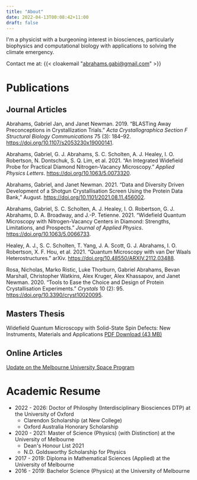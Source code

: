 ```yaml
---
title: "About"
date: 2022-04-13T00:08:42+11:00
draft: false
---
```


I'm a physicist with a burgeoning interest in biosciences, particularly biophysics and computational biology with applications to solving the climate emergency.

Contact me at: {{< cloakemail "abrahams.gabi@gmail.com" >}}

# Publications

## Journal Articles

Abrahams, Gabriel Jan, and Janet Newman. 2019. “BLASTing Away
Preconceptions in Crystallization Trials.” *Acta Crystallographica
Section F Structural Biology Communications* 75 (3): 184–92.
<https://doi.org/10.1107/s2053230x19000141>.

Abrahams, Gabriel, G. J. Abrahams, S. C. Scholten, A. J. Healey, I. O.
Robertson, N. Dontschuk, S. Q. Lim, et al. 2021. “An Integrated
Widefield Probe for Practical Diamond Nitrogen-Vacancy Microscopy.”
*Applied Physics Letters*. <https://doi.org/10.1063/5.0073320>.

Abrahams, Gabriel, and Janet Newman. 2021. “Data and Diversity Driven
Development of a Shotgun Crystallisation Screen Using the Protein Data
Bank,” August. <https://doi.org/10.1101/2021.08.11.456002>.

Abrahams, Gabriel, S. C. Scholten, A. J. Healey, I. O. Robertson, G. J.
Abrahams, D. A. Broadway, and J.-P. Tetienne. 2021. “Widefield Quantum
Microscopy with Nitrogen-Vacancy Centers in Diamond: Strengths,
Limitations, and Prospects.” *Journal of Applied Physics*.
<https://doi.org/10.1063/5.0066733>.

Healey, A. J., S. C. Scholten, T. Yang, J. A. Scott, G. J. Abrahams, I.
O. Robertson, X. F. Hou, et al. 2021. “Quantum Microscopy with van Der
Waals Heterostructures.” arXiv.
<https://doi.org/10.48550/ARXIV.2112.03488>.

Rosa, Nicholas, Marko Ristic, Luke Thorburn, Gabriel Abrahams, Bevan
Marshall, Christopher Watkins, Alex Kruger, Alex Khassapov, and Janet
Newman. 2020. “Tools to Ease the Choice and Design of Protein
Crystallisation Experiments.” *Crystals* 10 (2): 95.
<https://doi.org/10.3390/cryst10020095>.


## Masters Thesis
Widefield Quantum Microscopy with Solid-State Spin Defects: New Instruments, Materials and Applications
[PDF Download (43 MB)](/Masters_Thesis_Final.pdf)

## Online Articles
[Update on the Melbourne University Space Program](https://www.wia.org.au/newsevents/news/2018/20180308-2/index.php)

# Academic Resume
* 2022 - 2026: Doctor of Philosphy (Interdisciplinary Biosciences DTP) at the University of Oxford
    * Clarendon Scholarship (at New College)
    * Oxford Australia Honorary Scholarship
* 2020 - 2021: Master of Science (Physics) (with Distinction) at the University of Melbourne
    * Dean's Honour List 2021
    * N.D. Goldsworthy Scholarship for Physics
* 2017 - 2019: Diploma in Mathematical Sciences (Applied) at the University of Melbourne
* 2016 - 2019: Bachelor Science (Physics) at the University of Melbourne

<!-- # Links to other gablogs
     [The Social Science Gab](https://thesocialsciencegab.wordpress.com/) -->
